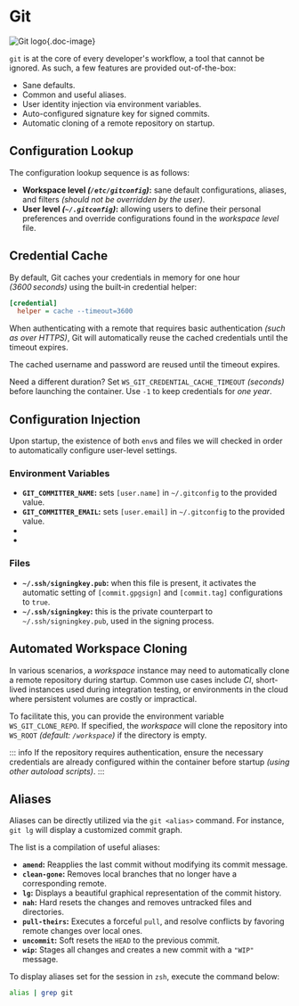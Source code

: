 # Git

![Git logo](/icons/git.svg){.doc-image}

`git` is at the core of every developer's workflow, a tool that cannot be ignored.
As such, a few features are provided out-of-the-box:

- Sane defaults.
- Common and useful aliases.
- User identity injection via environment variables.
- Auto-configured signature key for signed commits.
- Automatic cloning of a remote repository on startup.

## Configuration Lookup

The configuration lookup sequence is as follows:

- **Workspace level *(`/etc/gitconfig`)*:** sane default configurations, aliases,
    and filters *(should not be overridden by the user)*.
- **User level *(`~/.gitconfig`)*:** allowing users to define their personal preferences
    and override configurations found in the *workspace level* file.

## Credential Cache

By default, Git caches your credentials in memory for one hour *(3600 seconds)* using the
built‑in credential helper:

```ini
[credential]
  helper = cache --timeout=3600
```

When authenticating with a remote that requires basic authentication *(such as over HTTPS)*,
Git will automatically reuse the cached credentials until the timeout expires.

The cached username and password are reused until the timeout expires.

Need a different duration?
Set `WS_GIT_CREDENTIAL_CACHE_TIMEOUT` *(seconds)* before launching the container.
Use `-1` to keep credentials for *one year*.

## Configuration Injection

Upon startup, the existence of both `env`s and files we will checked in order to
automatically configure user-level settings.

### Environment Variables

- **`GIT_COMMITTER_NAME`:** sets `[user.name]` in `~/.gitconfig` to the provided value.
- **`GIT_COMMITTER_EMAIL`:** sets `[user.email]` in `~/.gitconfig` to the provided value.
- <EnvVar group="git" name="credential_cache_timeout" />
- <EnvVar group="git" name="clone_repo" />

### Files

- **`~/.ssh/signingkey.pub`:** when this file is present, it activates the automatic
    setting of `[commit.gpgsign]` and `[commit.tag]` configurations to `true`.
- **`~/.ssh/signingkey`:** this is the private counterpart to `~/.ssh/signingkey.pub`,
    used in the signing process.

## Automated Workspace Cloning

In various scenarios, a *workspace* instance may need to automatically clone a remote
repository during startup.
Common use cases include *CI*, short-lived instances used during integration testing, or
environments in the cloud where persistent volumes are costly or impractical.

To facilitate this, you can provide the environment variable `WS_GIT_CLONE_REPO`.
If specified, the *workspace* will clone the repository into `WS_ROOT`
*(default: `/workspace`)* if the directory is empty.

::: info
If the repository requires authentication, ensure the necessary credentials are already
configured within the container before startup *(using other autoload scripts)*.
:::

## Aliases

Aliases can be directly utilized via the `git <alias>` command.
For instance, `git lg` will display a customized commit graph.

The list is a compilation of useful aliases:

- **`amend`:** Reapplies the last commit without modifying its commit message.
- **`clean-gone`:** Removes local branches that no longer have a corresponding remote.
- **`lg`:** Displays a beautiful graphical representation of the commit history.
- **`nah`:** Hard resets the changes and removes untracked files and directories.
- **`pull-theirs`:** Executes a forceful `pull`, and resolve conflicts by favoring remote
    changes over local ones.
- **`uncommit`:** Soft resets the `HEAD` to the previous commit.
- **`wip`:** Stages all changes and creates a new commit with a `"WIP"` message.

To display aliases set for the session in `zsh`, execute the command below:

```sh
alias | grep git
```
